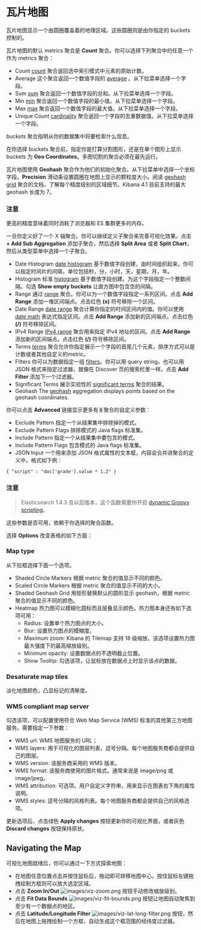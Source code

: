 # 瓦片地图

瓦片地图显示一个由圆圈覆盖着的地理区域。这些圆圈则是由你指定的 buckets 控制的。

瓦片地图的默认 metrics 聚合是 **Count** 聚合。你可以选择下列聚合中的任意一个作为 metrics 聚合：

* Count
    [count](http://www.elastic.co/guide/en/elasticsearch/reference/current/search-aggregations-metrics-valuecount-aggregation.html) 聚合返回选中索引模式中元素的原始计数。
* Average
    这个聚合返回一个数值字段的 [average](http://www.elastic.co/guide/en/elasticsearch/reference/current/search-aggregations-metrics-avg-aggregation.html) 。从下拉菜单选择一个字段。
* Sum
    [sum](http://www.elastic.co/guide/en/elasticsearch/reference/current/search-aggregations-metrics-sum-aggregation.html) 聚合返回一个数值字段的总和。从下拉菜单选择一个字段。
* Min
    [min](http://www.elastic.co/guide/en/elasticsearch/reference/current/search-aggregations-metrics-min-aggregation.html) 聚合返回一个数值字段的最小值。从下拉菜单选择一个字段。
* Max
    [max](http://www.elastic.co/guide/en/elasticsearch/reference/current/search-aggregations-metrics-max-aggregation.html) 聚合返回一个数值字段的最大值。从下拉菜单选择一个字段。
* Unique Count
    [cardinality](http://www.elastic.co/guide/en/elasticsearch/reference/current/search-aggregations-metrics-cardinality-aggregation.html) 聚合返回一个字段的去重数据值。从下拉菜单选择一个字段。

*buckets* 聚合指明从你的数据集中将要检索什么信息。

在你选择 buckets 聚合前，指定你是打算分割图形，还是在单个图形上显示 buckets 为 **Geo Coordinates**。多图切割的聚合必须在最先运行。

瓦片地图使用 **Geohash** 聚合作为他们的初始化聚合。从下拉菜单中选择一个坐标字段。**Precision** 滑动条设置圆圈在地图上显示的颗粒度大小。阅读 [geohash grid](http://www.elastic.co/guide/en/elasticsearch/reference/current//search-aggregations-bucket-geohashgrid-aggregation.html#_cell_dimensions_at_the_equator) 聚合的文档，了解每个精度级别的区域细节。Kibana 4.1 目前支持的最大 geohash 长度为 7。

### 注意

更高的精度意味着同时消耗了浏览器和 ES 集群更多的内存。

一旦你定义好了一个 X 轴聚合。你可以继续定义子聚合来完善可视化效果。点击 **+ Add Sub Aggregation** 添加子聚合，然后选择 **Split Area** 或者 **Split Chart**，然后从类型菜单中选择一个子聚合。

* Date Histogram
    [date histogram](http://www.elastic.co/guide/en/elasticsearch/reference/current/search-aggregations-bucket-datehistogram-aggregation.html) 基于数值字段创建，由时间组织起来。你可以指定时间片的间隔，单位包括秒，分，小时，天，星期，月，年。
* Histogram
    标准 [histogram](http://www.elastic.co/guide/en/elasticsearch/reference/current/search-aggregations-bucket-histogram-aggregation.html) 基于数值字段创建。为这个字段指定一个整数间隔。勾选 **Show empty buckets** 让直方图中包含空的间隔。
* Range
    通过 [range](http://www.elastic.co/guide/en/elasticsearch/reference/current/search-aggregations-bucket-range-aggregation.html) 聚合。你可以为一个数值字段指定一系列区间。点击 **Add Range** 添加一堆区间端点。点击红色 **(x)** 符号移除一个区间。
* Date Range
    [date range](http://www.elastic.co/guide/en/elasticsearch/reference/current//search-aggregations-bucket-daterange-aggregation.html) 聚合计算你指定的时间区间内的值。你可以使用 [date math](http://www.elastic.co/guide/en/elasticsearch/reference/current//mapping-date-format.html#date-math) 表达式指定区间。点击 **Add Range** 添加新的区间端点。点击红色 **(/)** 符号移除区间。
* IPv4 Range
    [IPv4 range](http://www.elastic.co/guide/en/elasticsearch/reference/current//search-aggregations-bucket-iprange-aggregation.html) 聚合用来指定 IPv4 地址的区间。点击 **Add Range** 添加新的区间端点。点击红色 **(/)** 符号移除区间。
* Terms
    [terms](http://www.elastic.co/guide/en/elasticsearch/reference/current/search-aggregations-bucket-terms-aggregation.html) 聚合允许你指定展示一个字段的首尾几个元素，排序方式可以是计数或者其他自定义的metric。
* Filters
    你可以为数据指定一组 [filters](http://www.elastic.co/guide/en/elasticsearch/reference/current/search-aggregations-bucket-filters-aggregation.html)。你可以用 query string，也可以用 JSON 格式来指定过滤器，就像在 Discover 页的搜索栏里一样。点击 **Add Filter** 添加下一个过滤器。
* Significant Terms
    展示实验性的 [significant terms](http://www.elastic.co/guide/en/elasticsearch/reference/current/search-aggregations-bucket-significantterms-aggregation.html) 聚合的结果。
* Geohash
    The [geohash](http://www.elastic.co/guide/en/elasticsearch/reference/current/search-aggregations-bucket-geohashgrid-aggregation.html) aggregation displays points based on the geohash coordinates.

你可以点击 **Advanced** 链接显示更多有关聚合的自定义参数：

* Exclude Pattern
    指定一个从结果集中排除掉的模式。
* Exclude Pattern Flags
    排除模式的 Java flags 标准集。
* Include Pattern
    指定一个从结果集中要包含的模式。
* Include Pattern Flags
    包含模式的 Java flags 标准集。
* JSON Input
    一个用来添加 JSON 格式属性的文本框，内容会合并进聚合的定义中，格式如下例：

```
{ "script" : "doc['grade'].value * 1.2" }
```

### 注意

> Elasticsearch 1.4.3 及以后版本，这个函数需要你开启 [dynamic Groovy scripting](http://www.elastic.co/guide/en/elasticsearch/reference/current/modules-scripting.html)。

这些参数是否可用，依赖于你选择的聚合函数。

选择 **Options** 改变表格的如下方面：

### Map type

从下拉框选择下面一个选项。

* Shaded Circle Markers
    根据 metric 聚合的值显示不同的颜色。
* Scaled Circle Markers
    根据 metric 聚合的值显示不同的大小。
* Shaded Geohash Grid
    用矩形替换默认的圆形显示 geohash，根据 metric 聚合的值显示不同的颜色。
* Heatmap
    热力图可以模糊化圆标而且层叠显示颜色。热力图本身还有如下选项可用：
  * Radius: 设置单个热力图点的大小。
  * Blur: 设置热力图点的模糊度。
  * Maximum zoom: Kibana 的 Tilemap 支持 18 级缩放。该选项设置热力图最大强度下的最高缩放级别。
  * Minimum opacity: 设置数据点的不透明截止位置。
  * Show Tooltip: 勾选该项，让鼠标放在数据点上时显示该点的数据。

### Desaturate map tiles

淡化地图颜色，凸显标记的清晰度。

### WMS compliant map server

勾选该项，可以配置使用符合 Web Map Service (WMS) 标准的其他第三方地图服务。需要指定一下参数：

* WMS url: WMS 地图服务的 URL；
* WMS layers: 用于可视化的图层列表，逗号分隔。每个地图服务商都会提供自己的图层。
* WMS version: 该服务商采用的 WMS 版本。
* WMS format: 该服务商使用的图片格式。通常来说是 image/png 或 image/jpeg。
* WMS attribution: 可选项。用户自定义字符串，用来显示在图表右下角的属性说明。
* WMS styles: 逗号分隔的风格列表。每个地图服务商都会提供自己的风格选项。

更新选项后，点击绿色 **Apply changes** 按钮更新你的可视化界面，或者灰色 **Discard changes** 按钮保持原状。

## Navigating the Map

可视化地图就绪后，你可以通过一下方式探索地图：

* 在地图任意位置点击并按住鼠标后，拖动即可转移地图中心。按住鼠标左键拖拽绘制方框则可以放大选定区域。
* 点击 **Zoom In/Out** ![images/viz-zoom.png](https://www.elastic.co/guide/en/kibana/current/images/viz-zoom.png) 按钮手动修改缩放级别。
* 点击 **Fit Data Bounds** ![images/viz-fit-bounds.png](https://www.elastic.co/guide/en/kibana/current/images/viz-fit-bounds.png) 按钮让地图自动聚焦到至少有一个数据点的地区。
* 点击 **Latitude/Longitude Filter** ![images/viz-lat-long-filter.png](https://www.elastic.co/guide/en/kibana/current/images/viz-lat-long-filter.png) 按钮，然后在地图上拖拽绘制一个方框，自动生成这个框范围的经纬度过滤器。
